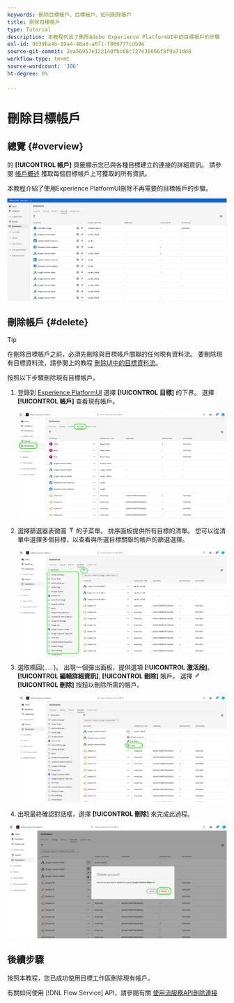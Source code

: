 ```yaml
---
keywords: 刪除目標帳戶、目標帳戶、如何刪除帳戶
title: 刪除目標帳戶
type: Tutorial
description: 本教程列出了刪除Adobe Experience PlatformUI中的目標帳戶的步驟
exl-id: 9b39ba4b-19a4-48a8-a6f1-f860777cdb9e
source-git-commit: 2ea56957e122140fbc68c727e36666f8f9a71dd8
workflow-type: tm+mt
source-wordcount: '306'
ht-degree: 0%

---
```


# 刪除目標帳戶

## 總覽 {#overview}

的 **[!UICONTROL 帳戶]** 頁籤顯示您已與各種目標建立的連接的詳細資訊。 請參閱 [帳戶概述](../ui/destinations-workspace.md#accounts) 獲取每個目標帳戶上可獲取的所有資訊。

本教程介紹了使用Experience PlatformUI刪除不再需要的目標帳戶的步驟。

![「帳戶」頁籤](../assets/ui/update-accounts/destination-accounts.png)

## 刪除帳戶 {#delete}

>[!TIP]
>
>在刪除目標帳戶之前，必須先刪除與目標帳戶關聯的任何現有資料流。 要刪除現有目標資料流，請參閱上的教程 [刪除UI中的目標資料流](./delete-destinations.md)。

按照以下步驟刪除現有目標帳戶。

1. 登錄到 [Experience PlatformUI](https://platform.adobe.com/) 選擇 **[!UICONTROL 目標]** 的下界。 選擇 **[!UICONTROL 帳戶]** 查看現有帳戶。

   ![「帳戶」頁籤](../assets/ui/delete-accounts/accounts-tab.png)

2. 選擇篩選器表徵圖 ![篩選器表徵圖](../assets/ui/update-accounts/filter.png) 的子菜單。 排序面板提供所有目標的清單。 您可以從清單中選擇多個目標，以查看與所選目標關聯的帳戶的篩選選擇。

   ![篩選目標](../assets/ui/delete-accounts/filter-accounts.png)

3. 選取橢圓(`...`)。 出現一個彈出面板，提供選項 **[!UICONTROL 激活段]**。 **[!UICONTROL 編輯詳細資訊]**, **[!UICONTROL 刪除]** 賬戶。 選擇 ![刪除按鈕](../assets/ui/workspace/pencil-icon.png) **[!UICONTROL 刪除]** 按鈕以刪除所需的帳戶。

   ![刪除目標帳戶](../assets/ui/delete-accounts/delete-accounts.png)

4. 出現最終確認對話框，選擇 **[!UICONTROL 刪除]** 來完成此過程。

![確認刪除帳戶](../assets/ui/delete-accounts/confirm-account-deletion.png)

## 後續步驟

按照本教程，您已成功使用目標工作區刪除現有帳戶。

有關如何使用 [!DNL Flow Service] API，請參閱有關 [使用流服務API刪除連接](../api/delete-destination-account.md)
